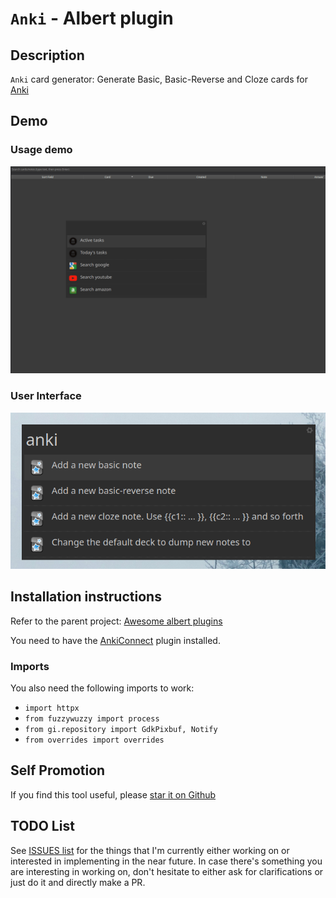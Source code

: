 # `Anki` - Albert plugin

## Description

`Anki` card generator: Generate Basic, Basic-Reverse and Cloze cards for [Anki](https://apps.ankiweb.net/)

## Demo

### Usage demo

![Usage demo](misc/anki.gif)

### User Interface

![User Interface](misc/anki0.png)

## Installation instructions

Refer to the parent project: [Awesome albert plugins](https://github.com/bergercookie/awesome-albert-plugins)

You need to have the [AnkiConnect](https://ankiweb.net/shared/info/2055492159)
plugin installed.

### Imports

You also need the following imports to work:

- `import httpx`
- `from fuzzywuzzy import process`
- `from gi.repository import GdkPixbuf, Notify`
- `from overrides import overrides`

## Self Promotion

If you find this tool useful, please [star it on Github](https://github.com/bergercookie/awesome-albert-plugins)

## TODO List

See [ISSUES list](https://github.com/bergercookie/awesome-albert-plugins/issues)
for the things that I'm currently either working on or interested in
implementing in the near future. In case there's something you are interesting
in working on, don't hesitate to either ask for clarifications or just do it and
directly make a PR.
